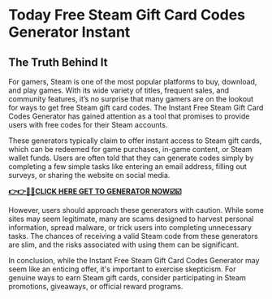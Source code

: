 # Today Free Steam Gift Card Codes Generator Instant 

## The Truth Behind It

For gamers, Steam is one of the most popular platforms to buy, download, and play games. With its wide variety of titles, frequent sales, and community features, it’s no surprise that many gamers are on the lookout for ways to get free Steam gift card codes. The Instant Free Steam Gift Card Codes Generator has gained attention as a tool that promises to provide users with free codes for their Steam accounts.

These generators typically claim to offer instant access to Steam gift cards, which can be redeemed for game purchases, in-game content, or Steam wallet funds. Users are often told that they can generate codes simply by completing a few simple tasks like entering an email address, filling out surveys, or sharing the website on social media.

[**👉👉🎯🎯CLICK HERE GET TO GENERATOR NOW☑️☑️**](https://free-tools.raj-solution.com/958f890)

However, users should approach these generators with caution. While some sites may seem legitimate, many are scams designed to harvest personal information, spread malware, or trick users into completing unnecessary tasks. The chances of receiving a valid Steam code from these generators are slim, and the risks associated with using them can be significant.

In conclusion, while the Instant Free Steam Gift Card Codes Generator may seem like an enticing offer, it's important to exercise skepticism. For genuine ways to earn Steam gift cards, consider participating in Steam promotions, giveaways, or official reward programs.
